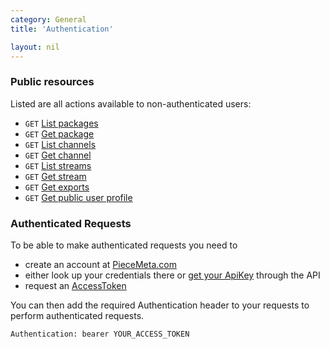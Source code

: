 ```yaml
---
category: General
title: 'Authentication'

layout: nil
---
```


### Public resources

Listed are all actions available to non-authenticated users:

* `GET` [List packages](#/list-packages)
* `GET` [Get package](#/get-package)
* `GET` [List channels](#/list-channels)
* `GET` [Get channel](#/get-channel)
* `GET` [List streams](#/list-streams)
* `GET` [Get stream](#/get-stream)
* `GET` [Get exports](#/get-exports)
* `GET` [Get public user profile](#/get-user)

### Authenticated Requests

To be able to make authenticated requests you need to

* create an account at [PieceMeta.com](http://www.piecemeta.com)
* either look up your credentials there or [get your ApiKey](#/get-api-key) through the API
* request an [AccessToken](#/post-access-token)

You can then add the required Authentication header to your requests to perform authenticated requests.

    Authentication: bearer YOUR_ACCESS_TOKEN
